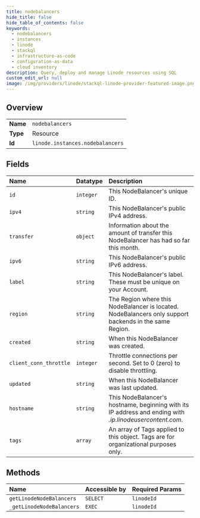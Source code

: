 ```yaml
---
title: nodebalancers
hide_title: false
hide_table_of_contents: false
keywords:
  - nodebalancers
  - instances
  - linode    
  - stackql
  - infrastructure-as-code
  - configuration-as-data
  - cloud inventory
description: Query, deploy and manage Linode resources using SQL
custom_edit_url: null
image: /img/providers/linode/stackql-linode-provider-featured-image.png
---
```

  
    

## Overview
<table><tbody>
<tr><td><b>Name</b></td><td><code>nodebalancers</code></td></tr>
<tr><td><b>Type</b></td><td>Resource</td></tr>
<tr><td><b>Id</b></td><td><code>linode.instances.nodebalancers</code></td></tr>
</tbody></table>

## Fields
| Name | Datatype | Description |
|:-----|:---------|:------------|
| `id` | `integer` | This NodeBalancer's unique ID.<br /> |
| `ipv4` | `string` | This NodeBalancer's public IPv4 address.<br /> |
| `transfer` | `object` | Information about the amount of transfer this NodeBalancer has had so far this month.<br /> |
| `ipv6` | `string` | This NodeBalancer's public IPv6 address.<br /> |
| `label` | `string` | This NodeBalancer's label. These must be unique on your Account.<br /> |
| `region` | `string` | The Region where this NodeBalancer is located. NodeBalancers only support backends in the same Region.<br /> |
| `created` | `string` | When this NodeBalancer was created.<br /> |
| `client_conn_throttle` | `integer` | Throttle connections per second.  Set to 0 (zero) to disable throttling.<br /> |
| `updated` | `string` | When this NodeBalancer was last updated.<br /> |
| `hostname` | `string` | This NodeBalancer's hostname, beginning with its IP address and ending with _.ip.linodeusercontent.com_.<br /> |
| `tags` | `array` | An array of Tags applied to this object.  Tags are for organizational purposes only.<br /> |
## Methods
| Name | Accessible by | Required Params |
|:-----|:--------------|:----------------|
| `getLinodeNodeBalancers` | `SELECT` | `linodeId` |
| `_getLinodeNodeBalancers` | `EXEC` | `linodeId` |
